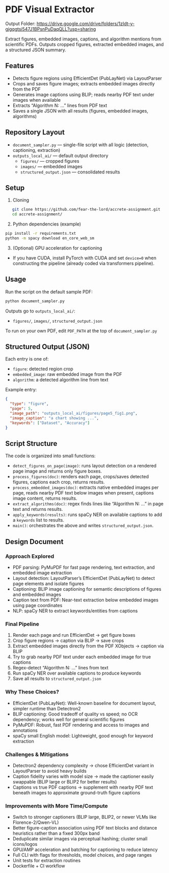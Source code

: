 # PDF Visual Extractor

Output Folder: https://drive.google.com/drive/folders/1zIdt-y-gjgqgtsi547J1BPsnPuDaqQLL?usp=sharing

Extract figures, embedded images, captions, and algorithm mentions from scientific PDFs. Outputs cropped figures, extracted embedded images, and a structured JSON summary.

## Features
- Detects figure regions using EfficientDet (PubLayNet) via LayoutParser
- Crops and saves figure images; extracts embedded images directly from the PDF
- Generates image captions using BLIP; reads nearby PDF text under images when available
- Extracts “Algorithm N: …” lines from PDF text
- Saves a single JSON with all results (figures, embedded images, algorithms)

## Repository Layout
- `document_sampler.py` — single-file script with all logic (detection, captioning, extraction)
- `outputs_local_ai/` — default output directory
  - `figures/` — cropped figures
  - `images/` — embedded images
  - `structured_output.json` — consolidated results

## Setup

1) Cloning 
```bash
   git clone https://github.com/fear-the-lord/accrete-assignment.git
   cd accrete-assignment/
   ```

2) Python dependencies (example)
```bash
pip install -r requirements.txt
python -m spacy download en_core_web_sm
```

3) (Optional) GPU acceleration for captioning
- If you have CUDA, install PyTorch with CUDA and set `device=0` when constructing the pipeline (already coded via transformers pipeline).

## Usage
Run the script on the default sample PDF:
```bash
python document_sampler.py
```
Outputs go to `outputs_local_ai/`:
- `figures/`, `images/`, `structured_output.json`

To run on your own PDF, edit `PDF_PATH` at the top of `document_sampler.py`

## Structured Output (JSON)
Each entry is one of:
- `figure`: detected region crop
- `embedded_image`: raw embedded image from the PDF
- `algorithm`: a detected algorithm line from text

Example entry:
```json
{
  "type": "figure",
  "page": 5,
  "image_path": "outputs_local_ai/figures/page5_fig1.png",
  "image_caption": "a chart showing ...",
  "keywords": ["Dataset", "Accuracy"]
}
```

## Script Structure
The code is organized into small functions:
- `detect_figures_on_page(image)`: runs layout detection on a rendered page image and returns only figure boxes.
- `process_figures(doc)`: renders each page, crops/saves detected figures, captions each crop, returns results.
- `process_embedded_images(doc)`: extracts native embedded images per page, reads nearby PDF text below images when present, captions image content, returns results.
- `extract_algorithms(doc)`: regex finds lines like “Algorithm N: …” in page text and returns results.
- `apply_keywords(results)`: runs spaCy NER on available captions to add a `keywords` list to results.
- `main()`: orchestrates the above and writes `structured_output.json`.

## Design Document
### Approach Explored
- PDF parsing: PyMuPDF for fast page rendering, text extraction, and embedded image extraction
- Layout detection: LayoutParser’s EfficientDet (PubLayNet) to detect page elements and isolate figures
- Captioning: BLIP image captioning for semantic descriptions of figures and embedded images
- Caption text from PDF: Near-text extraction below embedded images using page coordinates
- NLP: spaCy NER to extract keywords/entities from captions
  

### Final Pipeline
1. Render each page and run EfficientDet → get figure boxes
2. Crop figure regions → caption via BLIP → save crops
3. Extract embedded images directly from the PDF XObjects → caption via BLIP
4. Try to grab nearby PDF text under each embedded image for true captions
5. Regex-detect “Algorithm N: …” lines from text
6. Run spaCy NER over available captions to produce keywords
7. Save all results to `structured_output.json`

### Why These Choices?
- EfficientDet (PubLayNet): Well-known baseline for document layout, simpler runtime than Detectron2
- BLIP captioning: Good tradeoff of quality vs speed; no OCR dependency; works well for general scientific figures
- PyMuPDF: Robust, fast PDF rendering and access to images and annotations
- spaCy small English model: Lightweight, good enough for keyword extraction

### Challenges & Mitigations
- Detectron2 dependency complexity → chose EfficientDet variant in LayoutParser to avoid heavy builds
- Caption fidelity varies with model size → made the captioner easily swappable (BLIP large or BLIP2 for better results)
- Captions vs true PDF captions → supplement with nearby PDF text beneath images to approximate ground-truth figure captions
  

### Improvements with More Time/Compute
- Switch to stronger captioners (BLIP large, BLIP2, or newer VLMs like Florence-2/Qwen-VL)
- Better figure-caption association using PDF text blocks and distance heuristics rather than a fixed 300px band
- Deduplicate similar images via perceptual hashing; cluster small icons/logos
- GPU/AMP acceleration and batching for captioning to reduce latency
- Full CLI with flags for thresholds, model choices, and page ranges
- Unit tests for extraction routines
- Dockerfile + CI workflow
